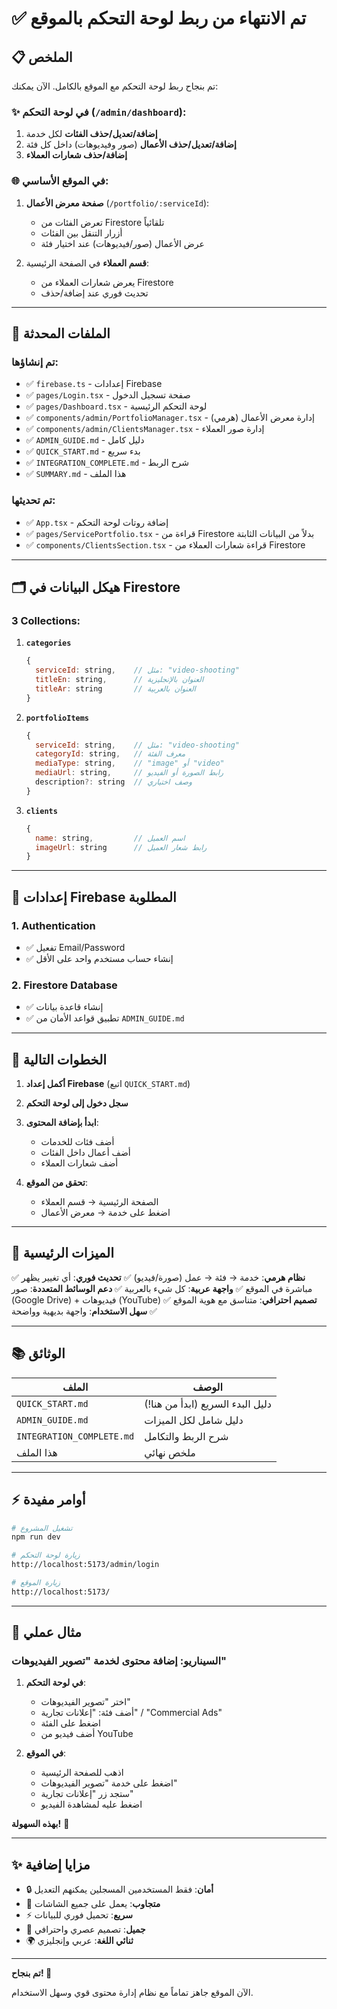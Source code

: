 # ✅ تم الانتهاء من ربط لوحة التحكم بالموقع

## 📋 الملخص

تم بنجاح ربط لوحة التحكم مع الموقع بالكامل. الآن يمكنك:

### ✨ في لوحة التحكم (`/admin/dashboard`):
1. **إضافة/تعديل/حذف الفئات** لكل خدمة
2. **إضافة/تعديل/حذف الأعمال** (صور وفيديوهات) داخل كل فئة
3. **إضافة/حذف شعارات العملاء**

### 🌐 في الموقع الأساسي:
1. **صفحة معرض الأعمال** (`/portfolio/:serviceId`):
   - تعرض الفئات من Firestore تلقائياً
   - أزرار التنقل بين الفئات
   - عرض الأعمال (صور/فيديوهات) عند اختيار فئة
   
2. **قسم العملاء** في الصفحة الرئيسية:
   - يعرض شعارات العملاء من Firestore
   - تحديث فوري عند إضافة/حذف

---

## 📁 الملفات المحدثة

### تم إنشاؤها:
- ✅ `firebase.ts` - إعدادات Firebase
- ✅ `pages/Login.tsx` - صفحة تسجيل الدخول
- ✅ `pages/Dashboard.tsx` - لوحة التحكم الرئيسية
- ✅ `components/admin/PortfolioManager.tsx` - إدارة معرض الأعمال (هرمي)
- ✅ `components/admin/ClientsManager.tsx` - إدارة صور العملاء
- ✅ `ADMIN_GUIDE.md` - دليل كامل
- ✅ `QUICK_START.md` - بدء سريع
- ✅ `INTEGRATION_COMPLETE.md` - شرح الربط
- ✅ `SUMMARY.md` - هذا الملف

### تم تحديثها:
- ✅ `App.tsx` - إضافة روتات لوحة التحكم
- ✅ `pages/ServicePortfolio.tsx` - قراءة من Firestore بدلاً من البيانات الثابتة
- ✅ `components/ClientsSection.tsx` - قراءة شعارات العملاء من Firestore

---

## 🗂️ هيكل البيانات في Firestore

### 3 Collections:

1. **`categories`**
   ```javascript
   {
     serviceId: string,    // مثل: "video-shooting"
     titleEn: string,      // العنوان بالإنجليزية
     titleAr: string       // العنوان بالعربية
   }
   ```

2. **`portfolioItems`**
   ```javascript
   {
     serviceId: string,    // مثل: "video-shooting"
     categoryId: string,   // معرف الفئة
     mediaType: string,    // "image" أو "video"
     mediaUrl: string,     // رابط الصورة أو الفيديو
     description?: string  // وصف اختياري
   }
   ```

3. **`clients`**
   ```javascript
   {
     name: string,         // اسم العميل
     imageUrl: string      // رابط شعار العميل
   }
   ```

---

## 🔐 إعدادات Firebase المطلوبة

### 1. Authentication
- ✅ تفعيل Email/Password
- ✅ إنشاء حساب مستخدم واحد على الأقل

### 2. Firestore Database
- ✅ إنشاء قاعدة بيانات
- ✅ تطبيق قواعد الأمان من `ADMIN_GUIDE.md`

---

## 🚀 الخطوات التالية

1. **أكمل إعداد Firebase** (اتبع `QUICK_START.md`)
2. **سجل دخول إلى لوحة التحكم**
3. **ابدأ بإضافة المحتوى**:
   - أضف فئات للخدمات
   - أضف أعمال داخل الفئات
   - أضف شعارات العملاء

4. **تحقق من الموقع**:
   - الصفحة الرئيسية → قسم العملاء
   - اضغط على خدمة → معرض الأعمال

---

## 🎯 الميزات الرئيسية

✅ **نظام هرمي**: خدمة → فئة → عمل (صورة/فيديو)
✅ **تحديث فوري**: أي تغيير يظهر مباشرة في الموقع
✅ **واجهة عربية**: كل شيء بالعربية
✅ **دعم الوسائط المتعددة**: صور (Google Drive) + فيديوهات (YouTube)
✅ **تصميم احترافي**: متناسق مع هوية الموقع
✅ **سهل الاستخدام**: واجهة بديهية وواضحة

---

## 📚 الوثائق

| الملف | الوصف |
|------|-------|
| `QUICK_START.md` | دليل البدء السريع (ابدأ من هنا!) |
| `ADMIN_GUIDE.md` | دليل شامل لكل الميزات |
| `INTEGRATION_COMPLETE.md` | شرح الربط والتكامل |
| هذا الملف | ملخص نهائي |

---

## ⚡ أوامر مفيدة

```bash
# تشغيل المشروع
npm run dev

# زيارة لوحة التحكم
http://localhost:5173/admin/login

# زيارة الموقع
http://localhost:5173/
```

---

## 🎨 مثال عملي

### السيناريو: إضافة محتوى لخدمة "تصوير الفيديوهات"

1. **في لوحة التحكم**:
   - اختر "تصوير الفيديوهات"
   - أضف فئة: "إعلانات تجارية" / "Commercial Ads"
   - اضغط على الفئة
   - أضف فيديو من YouTube

2. **في الموقع**:
   - اذهب للصفحة الرئيسية
   - اضغط على خدمة "تصوير الفيديوهات"
   - ستجد زر "إعلانات تجارية"
   - اضغط عليه لمشاهدة الفيديو

**بهذه السهولة!** 🎉

---

## ✨ مزايا إضافية

- 🔒 **أمان**: فقط المستخدمين المسجلين يمكنهم التعديل
- 📱 **متجاوب**: يعمل على جميع الشاشات
- ⚡ **سريع**: تحميل فوري للبيانات
- 🎨 **جميل**: تصميم عصري واحترافي
- 🌍 **ثنائي اللغة**: عربي وإنجليزي

---

**تم بنجاح! 🚀**

الآن الموقع جاهز تماماً مع نظام إدارة محتوى قوي وسهل الاستخدام.
